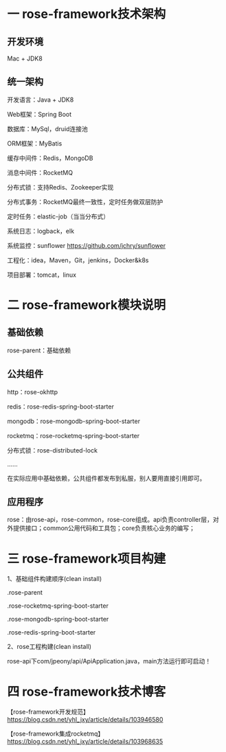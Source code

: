 # 一 rose-framework技术架构

## 开发环境

Mac + JDK8

## 统一架构

开发语言：Java + JDK8

Web框架：Spring Boot

数据库：MySql，druid连接池

ORM框架：MyBatis

缓存中间件：Redis，MongoDB

消息中间件：RocketMQ

分布式锁：支持Redis、Zookeeper实现

分布式事务：RocketMQ最终一致性，定时任务做双层防护

定时任务：elastic-job（当当分布式）

系统日志：logback，elk

系统监控：sunflower https://github.com/jchry/sunflower

工程化：idea，Maven，Git，jenkins，Docker&k8s

项目部署：tomcat，linux

# 二 rose-framework模块说明

## 基础依赖

rose-parent：基础依赖

## 公共组件

http：rose-okhttp

redis：rose-redis-spring-boot-starter

mongodb：rose-mongodb-spring-boot-starter

rocketmq：rose-rocketmq-spring-boot-starter

分布式锁：rose-distributed-lock

......

在实际应用中基础依赖，公共组件都发布到私服，别人要用直接引用即可。

## 应用程序

rose：由rose-api，rose-common，rose-core组成。api负责controller层，对外提供接口；common公用代码和工具包；core负责核心业务的编写；

# 三 rose-framework项目构建

1、基础组件构建顺序(clean install)

.rose-parent

.rose-rocketmq-spring-boot-starter

.rose-mongodb-spring-boot-starter

.rose-redis-spring-boot-starter

2、rose工程构建(clean install)

rose-api下com/jpeony/api/ApiApplication.java，main方法运行即可启动！

# 四 rose-framework技术博客

【rose-framework开发规范】 https://blog.csdn.net/yhl_jxy/article/details/103946580

【rose-framework集成rocketmq】 https://blog.csdn.net/yhl_jxy/article/details/103968635



